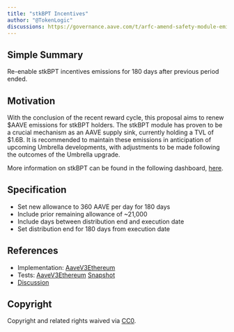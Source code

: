 ```yaml
---
title: "stkBPT Incentives"
author: "@TokenLogic"
discussions: https://governance.aave.com/t/arfc-amend-safety-module-emissions/16640/13
---
```


## Simple Summary

Re-enable stkBPT incentives emissions for 180 days after previous period ended.

## Motivation

With the conclusion of the recent reward cycle, this proposal aims to renew $AAVE emissions for stkBPT holders. The stkBPT module has proven to be a crucial mechanism as an AAVE supply sink, currently holding a TVL of $1.6B. It is recommended to maintain these emissions in anticipation of upcoming Umbrella developments, with adjustments to be made following the outcomes of the Umbrella upgrade.

More information on stkBPT can be found in the following dashboard, [here](https://dune.com/xmc2/aave-safety-module).

## Specification

- Set new allowance to 360 AAVE per day for 180 days
- Include prior remaining allowance of ~21,000
- Include days between distribution end and execution date
- Set distribution end for 180 days from execution date

## References

- Implementation: [AaveV3Ethereum](https://github.com/bgd-labs/aave-proposals-v3/blob/2099b900e5a755cd7f69eaf0a9e4d8f6711b33ab/src/20250210_AaveV3Ethereum_StkBPTIncentives/AaveV3Ethereum_StkBPTIncentives_20250210.sol)
- Tests: [AaveV3Ethereum](https://github.com/bgd-labs/aave-proposals-v3/blob/2099b900e5a755cd7f69eaf0a9e4d8f6711b33ab/src/20250210_AaveV3Ethereum_StkBPTIncentives/AaveV3Ethereum_StkBPTIncentives_20250210.t.sol)
  [Snapshot](Direct-to-AIP)
- [Discussion](https://governance.aave.com/t/arfc-amend-safety-module-emissions/16640/13)

## Copyright

Copyright and related rights waived via [CC0](https://creativecommons.org/publicdomain/zero/1.0/).

